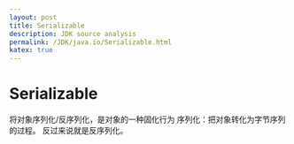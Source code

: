 ```yaml
---
layout: post
title: Serializable
description: JDK source analysis
permalink: /JDK/java.io/Serializable.html
katex: true
---
```

# Serializable

将对象序列化/反序列化，是对象的一种固化行为
序列化：把对象转化为字节序列的过程。
反过来说就是反序列化。